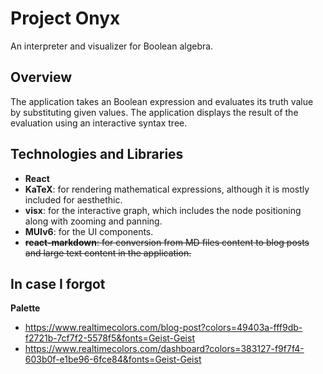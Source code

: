 # Project Onyx

An interpreter and visualizer for Boolean algebra.

## Overview

The application takes an Boolean expression and evaluates its truth value by substituting given values. The application displays the result of the evaluation using an interactive syntax tree.

## Technologies and Libraries

- **React**
- **KaTeX**: for rendering mathematical expressions, although it is mostly included for aesthethic.
- **visx**: for the interactive graph, which includes the node positioning along with zooming and panning.
- **MUIv6**: for the UI components.
- ~~**react-markdown**: for conversion from MD files content to blog posts and large text content in the application.~~

## In case I forgot

**Palette**

- https://www.realtimecolors.com/blog-post?colors=49403a-fff9db-f2721b-7cf7f2-5578f5&fonts=Geist-Geist
- https://www.realtimecolors.com/dashboard?colors=383127-f9f7f4-603b0f-e1be96-6fce84&fonts=Geist-Geist

